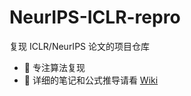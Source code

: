 # NeurIPS-ICLR-repro


复现 ICLR/NeurIPS 论文的项目仓库  
- 🚀 专注算法复现  
- 📝 详细的笔记和公式推导请看 [Wiki](https://github.com/Drton1/NeurIPS-ICLR-repro/wiki)

